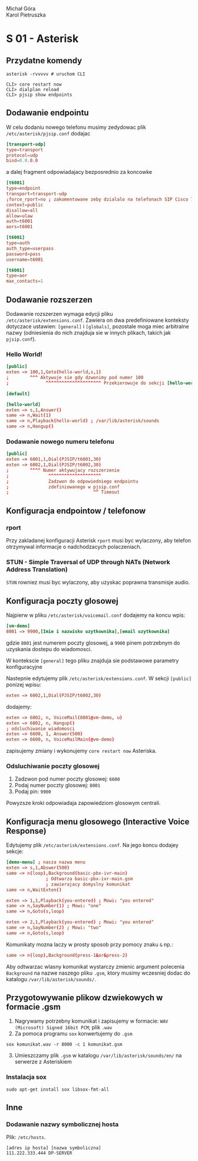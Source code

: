 Michał Góra   
Karol Pietruszka

# S 01 - Asterisk

## Przydatne komendy

```shell
asterisk -rvvvvv # uruchom CLI
```

```shell
CLI> core restart now
CLI> dialplan reload
CLI> pjsip show endpoints
```

## Dodawanie endpointu

W celu dodaniu nowego telefonu musimy zedydowac plik `/etc/asterisk/pjsip.conf` dodajac

```conf
[transport-udp]
type=transport
protocol=udp
bind=0.0.0.0
```

a dalej fragment odpowiadajacy bezposrednio za koncowke

```conf
[t6001]
type=endpoint
transport=transport-udp
;force_rport=no ; zakomentowane zeby dzialalo na telefonach SIP Cisco 7960
context=public
disallow=all
allow=ulaw
auth=t6001
aors=t6001

[t6001]
type=auth
auth_type=userpass
password=pass
username=t6001

[t6001]
type=aor
max_contacts=1
```

## Dodawanie rozszerzen 

Dodawanie rozszerzen wymaga edycji pliku `/etc/asterisk/extensions.conf`. Zawiera on dwa predefiniowane konteksty dotyczace ustawien: `[general]` i `[globals]`, pozostale moga miec arbitralne nazwy (odniesienia do nich znajduja sie w innych plikach, takich jak `pjsip.conf`).

### Hello World!

```conf
[public]
exten => 100,1,Goto(hello-world,s,1) 
;        ^^^ Aktywuje sie gdy dzwonimy pod numer 100
;              ^^^^^^^^^^^^^^^^^^^^^ Przekierowuje do sekcji [hello-world]

[default]

[hello-world]
exten => s,1,Answer()
same => n,Wait(1)
same => n,Playback(hello-world) ; /var/lib/asterisk/sounds
same => n,Hangup()
```

### Dodawanie nowego numeru telefonu

```conf
[public]
exten => 6001,1,Dial(PJSIP/t6001,30)
exten => 6002,1,Dial(PJSIP/t6002,30)
;        ^^^^ Numer aktywujacy rozszerzenie
;               ^^^^^^^^^^^^^^^^^^^^
;               Zadzwon do odpowiedniego endpointu
;               zdefiniowanego w pjsip.conf
;                                ^^ Timeout
```

## Konfiguracja endpointow / telefonow

### rport

Przy zakladanej konfiguracji Asterisk `rport` musi byc wylaczony, aby telefon otrzymywal informacje o nadchodzacych polaczeniach.

### STUN - Simple Traversal of UDP through NATs (Network Address Translation)

`STUN` rowniez musi byc wylaczony, aby uzyskac poprawna transmisje audio.

## Konfiguracja poczty glosowej

Najpierw w pliku `/etc/asterisk/voicemail.conf` dodajemy na koncu wpis:

```conf
[vm-demo]
8001 => 9900,[Imie i nazwisko uzytkownika],[email uzytkownika]
```

gdzie `8001` jest numerem poczty glosowej, a `9900` pinem potrzebnym do uzyskania dostepu do wiadomosci.

W kontekscie `[general]` tego pliku znajduja sie podstawowe parametry konfiguracyjne

Nastepnie edytujemy plik `/etc/asterisk/extensions.conf`. W sekcji `[public]` ponizej wpisu:

```conf
exten => 6002,1,Dial(PJSIP/t6002,30)
```

dodajemy:

```conf
exten => 6002, n, VoiceMail(8001@vm-demo, u)
exten => 6002, n, Hangup()
; odsluchiwanie wiadomosci
exten => 6600, 1, Answer(500)
exten => 6600, n, VoiceMailMain(@vm-demo)
```

zapisujemy zmiany i wykonujemy `core restart now` Asteriska.

### Odsluchiwanie poczty glosowej

 1. Zadzwon pod numer poczty glosowej: `6600`
 2. Podaj numer poczty glosowej: `8001`
 3. Podaj pin: `9900`

Powyzsze kroki odpowiadaja zapowiedziom glosowym centrali.

## Konfiguracja menu glosowego (Interactive Voice Response)

Edytujemy plik `/etc/asterisk/extensions.conf`. Na jego koncu dodajey sekcje:

```conf
[demo-menu] ; nasza nazwa menu
exten => s,1,Abswer(500)
same => n(loop),Background(basic-pbx-ivr-main) 
               ; Odtwarza basic-pbx-ivr-main.gsm
               ; zawierajacy domyslny komunikat
same => n,WaitExten()

exten => 1,1,Playback(you-entered) ; Mowi: "you entered"
same => n,SayNumber(1) ; Mowi: "one"
same => n,Goto(s,loop)

exten => 2,1,Playback(you-entered) ; Mowi: "you entered"
same => n,SayNumber(2) ; Mowi: "two"
same => n,Goto(s,loop)
```

Komunikaty mozna laczy w prosty sposob przy pomocy znaku `&` np.:

```conf
same => n(loop),Background(press-1&or&press-2)
```

Aby odtwarzac wlasny komunikat wystarczy zmienic argument polecenia `Background` na nazwe naszego pliku `.gsm`, ktory musimy wczesniej dodac do katalogu `/var/lib/asterisk/sounds/`.

## Przygotowywanie plikow dzwiekowych w formacie .gsm

1. Nagrywamy potrzebny komunikat i zapisujemy w formacie: `WAV (Microsoft) Signed 16bit PCM`; plik `.wav`
2. Za pomoca programu `sox` konwertujemy do `.gsm`

```shell
sox komunikat.wav -r 8000 -c 1 komunikat.gsm
```

3. Umieszczamy plik `.gsm` w katalogu `/var/lib/asterisk/sounds/en/` na serwerze z Asteriskiem

### Instalacja sox

```shell
sudo apt-get install sox libsox-fmt-all
```

## Inne

### Dodawanie nazwy symbolicznej hosta

Plik: `/etc/hosts`.

```
[adres ip hosta] [nazwa symboliczna]
111.222.333.444 DP-SERVER
```